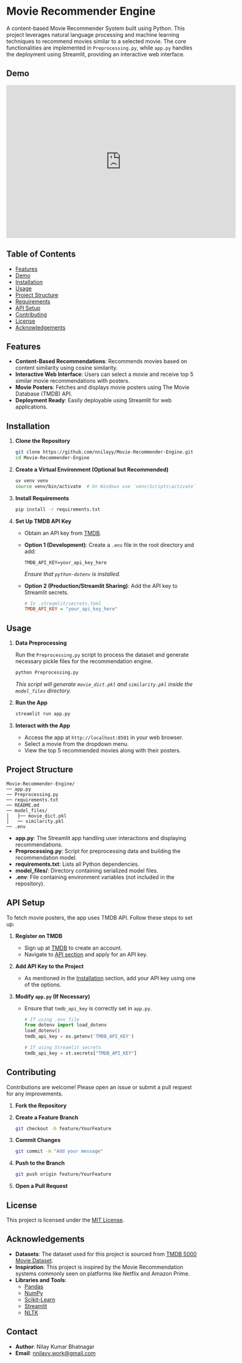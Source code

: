 # Movie Recommender Engine

A content-based Movie Recommender System built using Python. This project leverages natural language processing and machine learning techniques to recommend movies similar to a selected movie. The core functionalities are implemented in `Preprocessing.py`, while `app.py` handles the deployment using Streamlit, providing an interactive web interface.

## Demo
<iframe width="600" height="400"
src="https://www.youtube.com/embed/f7QgOaZI24Y" frameborder="0" allowfullscreen>
</iframe>


## Table of Contents

- [Features](#features)
- [Demo](#demo)
- [Installation](#installation)
- [Usage](#usage)
- [Project Structure](#project-structure)
- [Requirements](#requirements)
- [API Setup](#api-setup)
- [Contributing](#contributing)
- [License](#license)
- [Acknowledgements](#acknowledgements)

## Features

- **Content-Based Recommendations**: Recommends movies based on content similarity using cosine similarity.
- **Interactive Web Interface**: Users can select a movie and receive top 5 similar movie recommendations with posters.
- **Movie Posters**: Fetches and displays movie posters using The Movie Database (TMDB) API.
- **Deployment Ready**: Easily deployable using Streamlit for web applications.

## Installation

1. **Clone the Repository**

   ```bash
   git clone https://github.com/nnilayy/Movie-Recommender-Engine.git
   cd Movie-Recommender-Engine
   ```

2. **Create a Virtual Environment (Optional but Recommended)**

   ```bash
   uv venv venv
   source venv/bin/activate  # On Windows use `venv\Scripts\activate`
   ```

3. **Install Requirements**

   ```bash
   pip install -r requirements.txt
   ```

4. **Set Up TMDB API Key**

   - Obtain an API key from [TMDB](https://www.themoviedb.org/documentation/api).
   - **Option 1 (Development)**: Create a `.env` file in the root directory and add:

     ```env
     TMDB_API_KEY=your_api_key_here
     ```

     *Ensure that `python-dotenv` is installed.*

   - **Option 2 (Production/Streamlit Sharing)**: Add the API key to Streamlit secrets.

     ```ini
     # In .streamlit/secrets.toml
     TMDB_API_KEY = "your_api_key_here"
     ```

## Usage

1. **Data Preprocessing**

   Run the `Preprocessing.py` script to process the dataset and generate necessary pickle files for the recommendation engine.

   ```bash
   python Preprocessing.py
   ```

   *This script will generate `movie_dict.pkl` and `similarity.pkl` inside the `model_files` directory.*

2. **Run the App**

   ```bash
   streamlit run app.py
   ```

3. **Interact with the App**

   - Access the app at `http://localhost:8501` in your web browser.
   - Select a movie from the dropdown menu.
   - View the top 5 recommended movies along with their posters.

## Project Structure

```
Movie-Recommender-Engine/
── app.py
── Preprocessing.py
── requirements.txt
── README.md
── model_files/
│   ├── movie_dict.pkl
│   ── similarity.pkl
── .env
```

- **app.py**: The Streamlit app handling user interactions and displaying recommendations.
- **Preprocessing.py**: Script for preprocessing data and building the recommendation model.
- **requirements.txt**: Lists all Python dependencies.
- **model_files/**: Directory containing serialized model files.
- **.env**: File containing environment variables (not included in the repository).

## API Setup

To fetch movie posters, the app uses TMDB API. Follow these steps to set up:

1. **Register on TMDB**

   - Sign up at [TMDB](https://www.themoviedb.org/signup) to create an account.
   - Navigate to [API section](https://www.themoviedb.org/documentation/api) and apply for an API key.

2. **Add API Key to the Project**

   - As mentioned in the [Installation](#installation) section, add your API key using one of the options.

3. **Modify `app.py` (If Necessary)**

   - Ensure that `tmdb_api_key` is correctly set in `app.py`.

     ```python
     # If using .env file
     from dotenv import load_dotenv
     load_dotenv()
     tmdb_api_key = os.getenv('TMDB_API_KEY')
     ```

     ```python
     # If using Streamlit secrets
     tmdb_api_key = st.secrets["TMDB_API_KEY"]
     ```

## Contributing

Contributions are welcome! Please open an issue or submit a pull request for any improvements.

1. **Fork the Repository**

2. **Create a Feature Branch**

   ```bash
   git checkout -b feature/YourFeature
   ```

3. **Commit Changes**

   ```bash
   git commit -m "Add your message"
   ```

4. **Push to the Branch**

   ```bash
   git push origin feature/YourFeature
   ```

5. **Open a Pull Request**

## License

This project is licensed under the [MIT License](LICENSE).

## Acknowledgements

- **Datasets**: The dataset used for this project is sourced from [TMDB 5000 Movie Dataset](https://www.kaggle.com/datasets/tmdb/tmdb-movie-metadata).
- **Inspiration**: This project is inspired by the Movie Recommendation systems commonly seen on platforms like Netflix and Amazon Prime.
- **Libraries and Tools**:
  - [Pandas](https://pandas.pydata.org/)
  - [NumPy](https://numpy.org/)
  - [Scikit-Learn](https://scikit-learn.org/stable/)
  - [Streamlit](https://streamlit.io/)
  - [NLTK](https://www.nltk.org/)

## Contact

- **Author**: Nilay Kumar Bhatnagar
- **Email**: nnilayy.work@gmail.com

